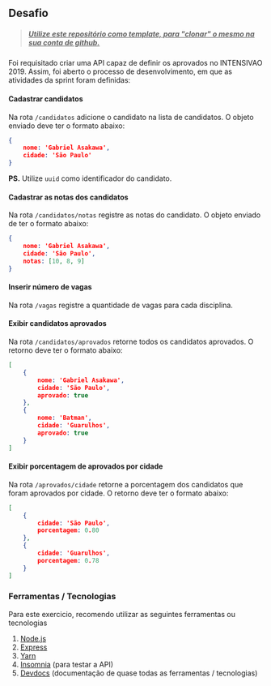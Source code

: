 ## Desafio

> ##### <u>Utilize este repositório como template, para "clonar" o mesmo na sua conta de github.</u>



Foi requisitado criar uma API capaz de definir os aprovados no INTENSIVAO 2019. Assim, foi aberto o processo de desenvolvimento, em que as atividades da sprint foram definidas:

#### Cadastrar candidatos

Na rota `/candidatos`  adicione o candidato na lista de candidatos. O objeto enviado deve ter o formato abaixo:

```json
{
	nome: 'Gabriel Asakawa',
	cidade: 'São Paulo'
}
```

**PS.** Utilize `uuid` como identificador do candidato.



#### Cadastrar as notas dos candidatos

Na rota `/candidatos/notas` registre as notas do candidato. O objeto enviado de ter o formato abaixo: 

```json
{
	nome: 'Gabriel Asakawa',
	cidade: 'São Paulo',
	notas: [10, 8, 9]
}
```



#### Inserir número de vagas

Na rota `/vagas` registre a quantidade de vagas para cada disciplina.



#### Exibir candidatos aprovados

Na rota `/candidatos/aprovados` retorne todos os candidatos aprovados. O retorno deve ter o formato abaixo:

```json
[
    {
        nome: 'Gabriel Asakawa',
        cidade: 'São Paulo',
        aprovado: true
    },
    {
        nome: 'Batman',
        cidade: 'Guarulhos',
        aprovado: true
    }
]
```



#### Exibir porcentagem de aprovados por cidade

Na rota `/aprovados/cidade` retorne a porcentagem dos candidatos que foram aprovados por cidade. O retorno deve ter o formato abaixo:

```json
[
	{
		cidade: 'São Paulo',
		porcentagem: 0.80
	},
	{
		cidade: 'Guarulhos',
		porcentagem: 0.78
	}
]
```



### Ferramentas / Tecnologias

Para este exercicio, recomendo utilizar as seguintes ferramentas ou tecnologias

1. [Node.js](https://nodejs.org/en/) 
2. [Express](https://expressjs.com/pt-br/)
3. [Yarn](https://yarnpkg.com/)
4. [Insomnia](https://insomnia.rest/download/core/?&ref=https%3A%2F%2Fwww.google.com%2F) (para testar a API)
5. [Devdocs](https://devdocs.io/) (documentação de quase todas as ferramentas / tecnologias)